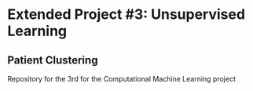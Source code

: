 # Extended Project #3: Unsupervised Learning
## Patient Clustering
Repository for the 3rd for the Computational Machine Learning project

